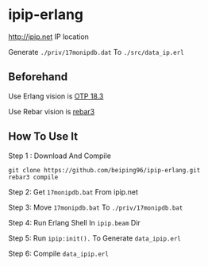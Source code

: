 # ipip-erlang
http://ipip.net IP location

Generate `./priv/17monipdb.dat` To `./src/data_ip.erl`

## Beforehand
Use Erlang vision is [OTP 18.3](http://www.erlang.org/downloads/18.3)

Use Rebar vision is [rebar3](http://www.rebar3.org/)

## How To Use It
Step 1 : Download And Compile
```
git clone https://github.com/beiping96/ipip-erlang.git
rebar3 compile
```
Step 2: Get `17monipdb.bat` From ipip.net

Step 3: Move `17monipdb.bat` To `./priv/17monipdb.bat`

Step 4: Run Erlang Shell In `ipip.beam` Dir

Step 5: Run `ipip:init().` To Generate `data_ipip.erl`

Step 6: Compile `data_ipip.erl`


